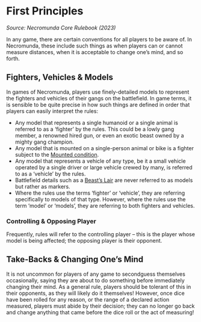 # First Principles

_Source: Necromunda Core Rulebook (2023)_

In any game, there are certain conventions for all players to be aware of. In Necromunda, these include
such things as when players can or cannot measure distances, when it is acceptable to change one’s mind, and so forth.

## Fighters, Vehicles & Models

In games of Necromunda, players use finely-detailed
models to represent the fighters and vehicles of their
gangs on the battlefield. In game terms, it is sensible
to be quite precise in how such things are defined in
order that players can easily interpret the rules:

- Any model that represents a single humanoid or a single animal is referred to as a ‘fighter’ by the rules. This could be a lowly gang member, a renowned hired gun, or even an exotic beast owned by a mighty gang champion.
- Any model that is mounted on a single-person animal or bike is a fighter subject to the [Mounted condition](/docs/general-principles/conditions#mounted).
- Any model that represents a vehicle of any type, be it a small vehicle operated by a single driver or large vehicle crewed by many, is referred to as a ‘vehicle’ by the rules.
- Battlefield details such as a [Beast’s Lair](/docs/battlefield-setup/scenario-rules#the-beasts-lair) are never referred to as models but rather as markers.
- Where the rules use the terms ‘fighter’ or ‘vehicle’, they are referring specifically to models of that type. However, where the rules use the term ‘model’ or ‘models’, they are referring to both fighters and vehicles.

### Controlling & Opposing Player

Frequently, rules will refer to the controlling player – this is the player whose model is being affected; the opposing player is their opponent.

## Take-Backs & Changing One’s Mind

It is not uncommon for players of any game to secondguess themselves occasionally, saying they are about to
do something before immediately changing their mind. As a general rule, players should be tolerant of this in their opponents, as they will likely do it themselves!
However, once dice have been rolled for any reason, or
the range of a declared action measured, players must
abide by their decision; they can no longer go back and
change anything that came before the dice roll or the
act of measuring!
